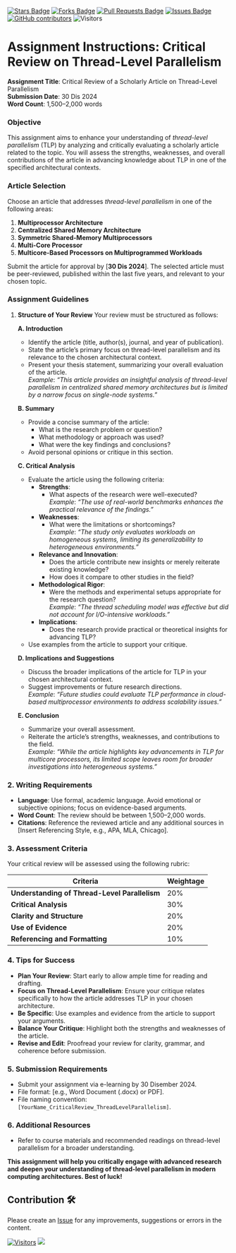 <a href="https://github.com/drshahizan/project-management/stargazers"><img src="https://img.shields.io/github/stars/drshahizan/project-management" alt="Stars Badge"/></a>
<a href="https://github.com/drshahizan/project-management/network/members"><img src="https://img.shields.io/github/forks/drshahizan/project-management" alt="Forks Badge"/></a>
<a href="https://github.com/drshahizan/project-management/pulls"><img src="https://img.shields.io/github/issues-pr/drshahizan/project-management" alt="Pull Requests Badge"/></a>
<a href="https://github.com/drshahizan/project-management"><img src="https://img.shields.io/github/issues/drshahizan/project-management" alt="Issues Badge"/></a>
<a href="https://github.com/drshahizan/project-management/graphs/contributors"><img alt="GitHub contributors" src="https://img.shields.io/github/contributors/drshahizan/project-management?color=2b9348"></a>
![Visitors](https://api.visitorbadge.io/api/visitors?path=https%3A%2F%2Fgithub.com%2Fdrshahizan%2Fproject-management&labelColor=%23d9e3f0&countColor=%23697689&style=flat)

# Assignment Instructions: Critical Review on Thread-Level Parallelism

**Assignment Title**: Critical Review of a Scholarly Article on Thread-Level Parallelism  
**Submission Date**: 30 Dis 2024  
**Word Count**: 1,500–2,000 words 

### **Objective**
This assignment aims to enhance your understanding of *thread-level parallelism* (TLP) by analyzing and critically evaluating a scholarly article related to the topic. You will assess the strengths, weaknesses, and overall contributions of the article in advancing knowledge about TLP in one of the specified architectural contexts.

### **Article Selection**
Choose an article that addresses *thread-level parallelism* in one of the following areas:
1. **Multiprocessor Architecture**  
2. **Centralized Shared Memory Architecture**  
3. **Symmetric Shared-Memory Multiprocessors**  
4. **Multi-Core Processor**  
5. **Multicore-Based Processors on Multiprogrammed Workloads**  

Submit the article for approval by [**30 Dis 2024**]. The selected article must be peer-reviewed, published within the last five years, and relevant to your chosen topic.

### **Assignment Guidelines**

1. **Structure of Your Review**
   Your review must be structured as follows:

   **A. Introduction**  
   - Identify the article (title, author(s), journal, and year of publication).  
   - State the article’s primary focus on thread-level parallelism and its relevance to the chosen architectural context.  
   - Present your thesis statement, summarizing your overall evaluation of the article.  
     *Example*: *“This article provides an insightful analysis of thread-level parallelism in centralized shared memory architectures but is limited by a narrow focus on single-node systems.”*

   **B. Summary**  
   - Provide a concise summary of the article:  
     - What is the research problem or question?  
     - What methodology or approach was used?  
     - What were the key findings and conclusions?  
   - Avoid personal opinions or critique in this section.

   **C. Critical Analysis**  
   - Evaluate the article using the following criteria:  
     - **Strengths**:
       - What aspects of the research were well-executed?  
         *Example*: *“The use of real-world benchmarks enhances the practical relevance of the findings.”*  
     - **Weaknesses**:
       - What were the limitations or shortcomings?  
         *Example*: *“The study only evaluates workloads on homogeneous systems, limiting its generalizability to heterogeneous environments.”*  
     - **Relevance and Innovation**:
       - Does the article contribute new insights or merely reiterate existing knowledge?  
       - How does it compare to other studies in the field?  
     - **Methodological Rigor**:
       - Were the methods and experimental setups appropriate for the research question?  
         *Example*: *“The thread scheduling model was effective but did not account for I/O-intensive workloads.”*  
     - **Implications**:
       - Does the research provide practical or theoretical insights for advancing TLP?  
   - Use examples from the article to support your critique.

   **D. Implications and Suggestions**  
   - Discuss the broader implications of the article for TLP in your chosen architectural context.  
   - Suggest improvements or future research directions.  
     *Example*: *“Future studies could evaluate TLP performance in cloud-based multiprocessor environments to address scalability issues.”*

   **E. Conclusion**  
   - Summarize your overall assessment.  
   - Reiterate the article’s strengths, weaknesses, and contributions to the field.  
     *Example*: *“While the article highlights key advancements in TLP for multicore processors, its limited scope leaves room for broader investigations into heterogeneous systems.”*

### **2. Writing Requirements**
- **Language**: Use formal, academic language. Avoid emotional or subjective opinions; focus on evidence-based arguments.  
- **Word Count**: The review should be between 1,500–2,000 words.  
- **Citations**: Reference the reviewed article and any additional sources in [Insert Referencing Style, e.g., APA, MLA, Chicago]. 

### **3. Assessment Criteria**
Your critical review will be assessed using the following rubric:

| **Criteria**                      | **Weightage** |
|-----------------------------------|---------------|
| **Understanding of Thread-Level Parallelism** | 20%           |
| **Critical Analysis**             | 30%           |
| **Clarity and Structure**         | 20%           |
| **Use of Evidence**               | 20%           |
| **Referencing and Formatting**    | 10%           |

### **4. Tips for Success**
- **Plan Your Review**: Start early to allow ample time for reading and drafting.  
- **Focus on Thread-Level Parallelism**: Ensure your critique relates specifically to how the article addresses TLP in your chosen architecture.  
- **Be Specific**: Use examples and evidence from the article to support your arguments.  
- **Balance Your Critique**: Highlight both the strengths and weaknesses of the article.  
- **Revise and Edit**: Proofread your review for clarity, grammar, and coherence before submission.

### **5. Submission Requirements**
- Submit your assignment via e-learning by 30 Disember 2024.  
- File format: [e.g., Word Document (.docx) or PDF].  
- File naming convention: `[YourName_CriticalReview_ThreadLevelParallelism]`.  

### **6. Additional Resources**
- Refer to course materials and recommended readings on thread-level parallelism for a broader understanding.  

**This assignment will help you critically engage with advanced research and deepen your understanding of thread-level parallelism in modern computing architectures. Best of luck!**

## Contribution 🛠️
Please create an [Issue](https://github.com/drshahizan/project-management/issues) for any improvements, suggestions or errors in the content.

[![Visitors](https://api.visitorbadge.io/api/visitors?path=https%3A%2F%2Fgithub.com%2Fdrshahizan&labelColor=%23697689&countColor=%23555555&style=plastic)](https://visitorbadge.io/status?path=https%3A%2F%2Fgithub.com%2Fdrshahizan)
![](https://hit.yhype.me/github/profile?user_id=81284918)


